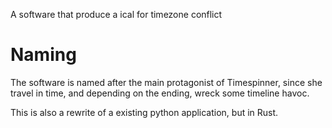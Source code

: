 A software that produce a ical for timezone conflict

# Naming

The software is named after the main protagonist of Timespinner, since she
travel in time, and depending on the ending, wreck some timeline havoc.

This is also a rewrite of a existing python application, but in Rust.
